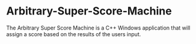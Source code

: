 # Arbitrary-Super-Score-Machine
 The Arbitrary Super Score Machine is a C++ Windows application that will assign a score based on the results of the users input. 
